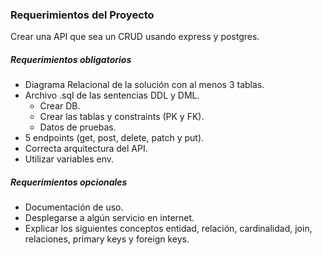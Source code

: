 ### Requerimientos del Proyecto

Crear una API que sea un CRUD usando express y postgres.

##### Requerimientos obligatorios

* Diagrama Relacional de la solución con al menos 3 tablas.
* Archivo .sql de las sentencias DDL y DML.
  * Crear DB.
  * Crear las tablas y constraints (PK y FK).
  * Datos de pruebas.
* 5 endpoints (get, post, delete, patch y put).
* Correcta arquitectura del API.
* Utilizar variables env.

##### Requerimientos opcionales

* Documentación de uso.
* Desplegarse a algún servicio en internet.
* Explicar los siguientes conceptos entidad, relación, cardinalidad, join, relaciones, primary keys y foreign keys.
